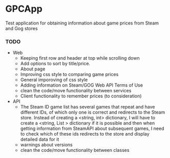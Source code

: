 # GPCApp

Test application for obtaining information about game prices from Steam and Gog stores

### TODO ###

- Web
	- Keeping first row and header at top while scrolling down
	- Add options to sort by title/price.
	- About page
	- Improving css style to comparing game prices
	- General imporoving of css style
	- Adding information on Steam/GOG Web API Terms of Use
	- clean the code/move functionality between services
	- Client functionality to remember prices (to consideration)
- API
	- The Steam ID game list has several games that repeat and have different IDs, of which only one is correct and redirects to the Steam store. Instead of creating a <string, int> dictionary, I will have to create a <string, List <int>> dictionary if it is possible and then when getting information from SteamAPI about subsequent games, I need to check which of these ids redirects to the store and display detailed data for it
	- warnings about versions
	- clean the code/move functionality between classes
